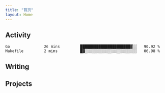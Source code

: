 ```yaml
---
title: "首页"
layout: Home
---
```


## Activity
<!--START_SECTION:waka-->
```text
Go               26 mins         ██████████████████████▓░░   90.92 % 
Makefile         2 mins          █▓░░░░░░░░░░░░░░░░░░░░░░░   06.98 % 
```
<!--END_SECTION:waka-->

## Writing
<PindedPosts />

## Projects
<Projects />
